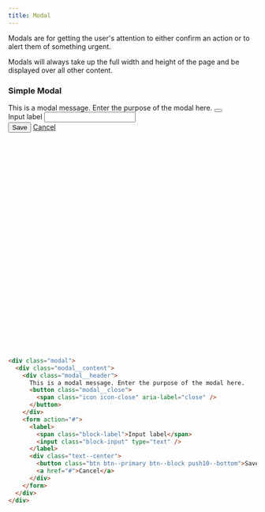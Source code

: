 ```yaml
---
title: Modal
---
```


Modals are for getting the user's attention to either confirm an action or to alert them of something urgent.

Modals will always take up the full width and height of the page and be displayed over all other content.

### Simple Modal

<div style="position: relative; height: 500px">
  <div class="modal" style="position: relative;">
    <div class="modal__content">
      <div class="modal__header">
        This is a modal message. Enter the purpose of the modal here.
        <button class="modal__close">
          <span class="icon icon-close" aria-label="close" />
        </button>
      </div>
      <form action="#">
        <label>
          <span class="block-label">Input label</span>
          <input class="block-input" type="text" />
        </label>
        <div class="text--center">
          <button class="btn btn--primary btn--block push18--bottom">Save</button>
          <a href="#">Cancel</a>
        </div>
      </form>
    </div>
  </div>
</div>

```html
<div class="modal">
  <div class="modal__content">
    <div class="modal__header">
      This is a modal message. Enter the purpose of the modal here.
      <button class="modal__close">
        <span class="icon icon-close" aria-label="close" />
      </button>
    </div>
    <form action="#">
      <label>
        <span class="block-label">Input label</span>
        <input class="block-input" type="text" />
      </label>
      <div class="text--center">
        <button class="btn btn--primary btn--block push10--bottom">Save</button>
        <a href="#">Cancel</a>
      </div>
    </form>
  </div>
</div>
```
